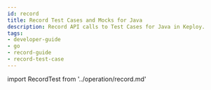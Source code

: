 ```yaml
---
id: record
title: Record Test Cases and Mocks for Java
description: Record API calls to Test Cases for Java in Keploy.
tags:
- developer-guide
- go
- record-guide
- record-test-case
---
```



import RecordTest from '../operation/record.md'

<RecordTest/>